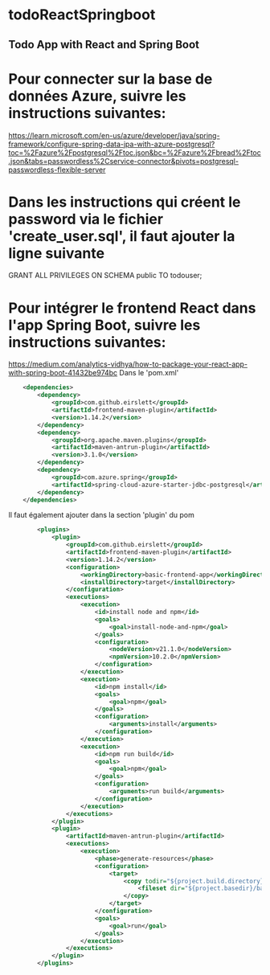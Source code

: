 # todoReactSpringboot

## Todo App with React and Spring Boot

# Pour connecter sur la base de données Azure, suivre les instructions suivantes:

https://learn.microsoft.com/en-us/azure/developer/java/spring-framework/configure-spring-data-jpa-with-azure-postgresql?toc=%2Fazure%2Fpostgresql%2Ftoc.json&bc=%2Fazure%2Fbread%2Ftoc.json&tabs=passwordless%2Cservice-connector&pivots=postgresql-passwordless-flexible-server

# Dans les instructions qui créent le password via le fichier 'create_user.sql', il faut ajouter la ligne suivante
GRANT ALL PRIVILEGES ON SCHEMA public TO todouser;

# Pour intégrer le frontend React dans l'app Spring Boot, suivre les instructions suivantes:

https://medium.com/analytics-vidhya/how-to-package-your-react-app-with-spring-boot-41432be974bc
Dans le 'pom.xml'
```xml
    <dependencies>
        <dependency>
            <groupId>com.github.eirslett</groupId>
            <artifactId>frontend-maven-plugin</artifactId>
            <version>1.14.2</version>
        </dependency>
        <dependency>
            <groupId>org.apache.maven.plugins</groupId>
            <artifactId>maven-antrun-plugin</artifactId>
            <version>3.1.0</version>
        </dependency>
        <dependency>
            <groupId>com.azure.spring</groupId>
            <artifactId>spring-cloud-azure-starter-jdbc-postgresql</artifactId>
        </dependency>
    </dependencies>
```

Il faut également ajouter dans la section 'plugin' du pom

```xml
        <plugins>
            <plugin>
                <groupId>com.github.eirslett</groupId>
                <artifactId>frontend-maven-plugin</artifactId>
                <version>1.14.2</version>
                <configuration>
                    <workingDirectory>basic-frontend-app</workingDirectory>
                    <installDirectory>target</installDirectory>
                </configuration>
                <executions>
                    <execution>
                        <id>install node and npm</id>
                        <goals>
                            <goal>install-node-and-npm</goal>
                        </goals>
                        <configuration>
                            <nodeVersion>v21.1.0</nodeVersion>
                            <npmVersion>10.2.0</npmVersion>
                        </configuration>
                    </execution>
                    <execution>
                        <id>npm install</id>
                        <goals>
                            <goal>npm</goal>
                        </goals>
                        <configuration>
                            <arguments>install</arguments>
                        </configuration>
                    </execution>
                    <execution>
                        <id>npm run build</id>
                        <goals>
                            <goal>npm</goal>
                        </goals>
                        <configuration>
                            <arguments>run build</arguments>
                        </configuration>
                    </execution>
                </executions>
            </plugin>
            <plugin>
                <artifactId>maven-antrun-plugin</artifactId>
                <executions>
                    <execution>
                        <phase>generate-resources</phase>
                        <configuration>
                            <target>
                                <copy todir="${project.build.directory}/classes/public">
                                    <fileset dir="${project.basedir}/basic-frontend-app/build"/>
                                </copy>
                            </target>
                        </configuration>
                        <goals>
                            <goal>run</goal>
                        </goals>
                    </execution>
                </executions>
            </plugin>
        </plugins>
```

